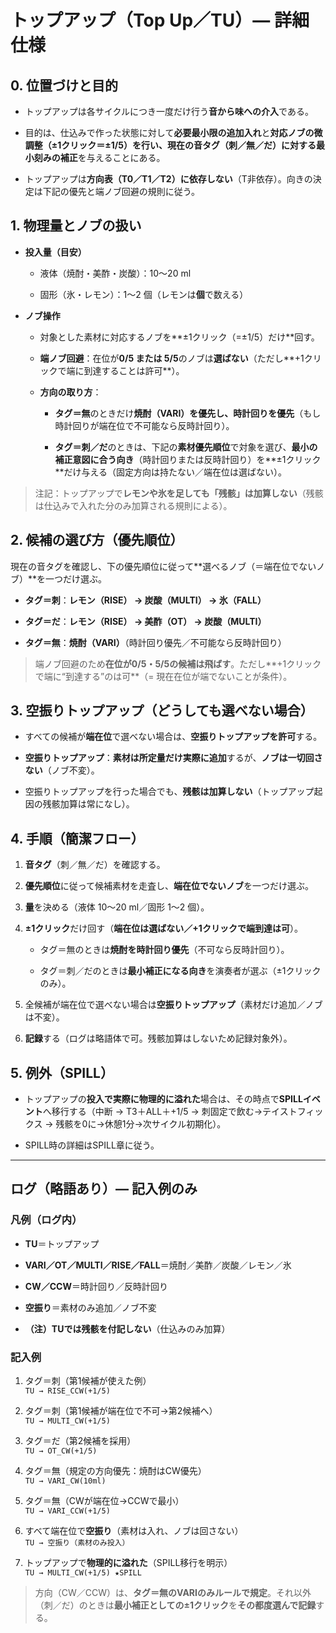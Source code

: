 # トップアップ（Top Up／TU）— 詳細仕様

## 0. 位置づけと目的

- トップアップは各サイクルにつき一度だけ行う**音から味への介入**である。
    
- 目的は、仕込みで作った状態に対して**必要最小限の追加入れ**と**対応ノブの微調整（±1クリック＝±1/5）**を行い、現在の音タグ（刺／無／だ）に対する**最小刻みの補正**を与えることにある。
    
- トップアップは**方向表（T0／T1／T2）に依存しない**（T非依存）。向きの決定は下記の優先と端ノブ回避の規則に従う。
    

## 1. 物理量とノブの扱い

- **投入量（目安）**
    
    - 液体（焼酎・美酢・炭酸）：10〜20 ml
        
    - 固形（氷・レモン）：1〜2 個（レモンは**個**で数える）
        
- **ノブ操作**
    
    - 対象とした素材に対応するノブを**±1クリック（=±1/5）だけ**回す。
        
    - **端ノブ回避**：在位が**0/5 または 5/5**のノブは**選ばない**（ただし**+1クリックで端に到達することは許可**）。
        
    - **方向の取り方**：
        
        - **タグ＝無**のときだけ**焼酎（VARI）を優先し、時計回りを優先**（もし時計回りが端在位で不可能なら反時計回り）。
            
        - **タグ＝刺／だ**のときは、下記の**素材優先順位**で対象を選び、**最小の補正意図に合う向き**（時計回りまたは反時計回り）を**±1クリック**だけ与える（固定方向は持たない／端在位は選ばない）。
            

> 注記：トップアップで**レモンや氷を足しても「残骸」は加算しない**（残骸は仕込みで入れた分のみ加算される規則による）。

## 2. 候補の選び方（優先順位）

現在の音タグを確認し、下の優先順位に従って**選べるノブ（＝端在位でないノブ）**を一つだけ選ぶ。

- **タグ＝刺**：**レモン（RISE） → 炭酸（MULTI） → 氷（FALL）**
    
- **タグ＝だ**：**レモン（RISE） → 美酢（OT） → 炭酸（MULTI）**
    
- **タグ＝無**：**焼酎（VARI）**（時計回り優先／不可能なら反時計回り）
    

> 端ノブ回避のため**在位が0/5・5/5の候補は飛ばす**。ただし**+1クリックで端に“到達する”のは可**（= 現在在位が端でないことが条件）。

## 3. 空振りトップアップ（どうしても選べない場合）

- すべての候補が**端在位**で選べない場合は、**空振りトップアップを許可**する。
    
- **空振りトップアップ**：**素材は所定量だけ実際に追加**するが、**ノブは一切回さない**（ノブ不変）。
    
- 空振りトップアップを行った場合でも、**残骸は加算しない**（トップアップ起因の残骸加算は常になし）。
    

## 4. 手順（簡潔フロー）

1. **音タグ**（刺／無／だ）を確認する。
    
2. **優先順位**に従って候補素材を走査し、**端在位でないノブ**を一つだけ選ぶ。
    
3. **量**を決める（液体 10〜20 ml／固形 1〜2 個）。
    
4. **±1クリック**だけ回す（**端在位は選ばない／+1クリックで端到達は可**）。
    
    - タグ＝無のときは**焼酎を時計回り優先**（不可なら反時計回り）。
        
    - タグ＝刺／だのときは**最小補正になる向き**を演奏者が選ぶ（±1クリックのみ）。
        
5. 全候補が端在位で選べない場合は**空振りトップアップ**（素材だけ追加／ノブは不変）。
    
6. **記録**する（ログは略語体で可。残骸加算はしないため記録対象外）。
    

## 5. 例外（SPILL）

- トップアップの**投入で実際に物理的に溢れた**場合は、その時点で**SPILLイベント**へ移行する（中断 → T3＋ALL＋+1/5 → 刺固定で飲む→テイストフィックス → 残骸を0に→休憩1分→次サイクル初期化）。
    
- SPILL時の詳細はSPILL章に従う。
    

---

## ログ（略語あり）— 記入例のみ

### 凡例（ログ内）

- **TU**＝トップアップ
    
- **VARI／OT／MULTI／RISE／FALL**＝焼酎／美酢／炭酸／レモン／氷
    
- **CW／CCW**＝時計回り／反時計回り
    
- **空振り**＝素材のみ追加／ノブ不変
    
- **（注）TUでは残骸を付記しない**（仕込みのみ加算）
    

### 記入例

1. タグ＝刺（第1候補が使えた例）  
    `TU → RISE_CCW(+1/5)`
    
2. タグ＝刺（第1候補が端在位で不可→第2候補へ）  
    `TU → MULTI_CW(+1/5)`
    
3. タグ＝だ（第2候補を採用）  
    `TU → OT_CW(+1/5)`
    
4. タグ＝無（規定の方向優先：焼酎はCW優先）  
    `TU → VARI_CW(10ml)`
    
5. タグ＝無（CWが端在位→CCWで最小）  
    `TU → VARI_CCW(+1/5)`
    
6. すべて端在位で**空振り**（素材は入れ、ノブは回さない）  
    `TU → 空振り（素材のみ投入）`
    
7. トップアップで**物理的に溢れた**（SPILL移行を明示）  
    `TU → MULTI_CW(+1/5) ★SPILL`
    

> 方向（CW／CCW）は、**タグ＝無のVARIのみルールで規定**。それ以外（刺／だ）のときは**最小補正としての±1クリック**を**その都度選んで記録**する。
